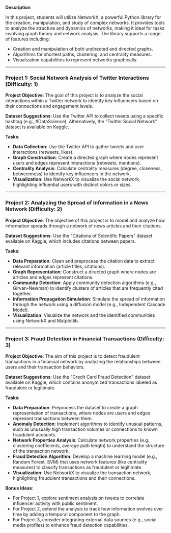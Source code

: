 **Description**

In this project, students will utilize NetworkX, a powerful Python library for the creation, manipulation, and study of complex networks. It provides tools to analyze the structure and dynamics of networks, making it ideal for tasks involving graph theory and network analysis. The library supports a range of features including:

- Creation and manipulation of both undirected and directed graphs.
- Algorithms for shortest paths, clustering, and centrality measures.
- Visualization capabilities to represent networks graphically.

---

### Project 1: Social Network Analysis of Twitter Interactions (Difficulty: 1)

**Project Objective**: The goal of this project is to analyze the social interactions within a Twitter network to identify key influencers based on their connections and engagement levels.

**Dataset Suggestions**: Use the Twitter API to collect tweets using a specific hashtag (e.g., #DataScience). Alternatively, the "Twitter Social Network" dataset is available on Kaggle.

**Tasks**:
- **Data Collection**: Use the Twitter API to gather tweets and user interactions (retweets, likes).
- **Graph Construction**: Create a directed graph where nodes represent users and edges represent interactions (retweets, mentions).
- **Centrality Analysis**: Calculate centrality measures (degree, closeness, betweenness) to identify key influencers in the network.
- **Visualization**: Use NetworkX to visualize the social network, highlighting influential users with distinct colors or sizes.

---

### Project 2: Analyzing the Spread of Information in a News Network (Difficulty: 2)

**Project Objective**: The objective of this project is to model and analyze how information spreads through a network of news articles and their citations.

**Dataset Suggestions**: Use the "Citations of Scientific Papers" dataset available on Kaggle, which includes citations between papers.

**Tasks**:
- **Data Preparation**: Clean and preprocess the citation data to extract relevant information (article titles, citations).
- **Graph Representation**: Construct a directed graph where nodes are articles and edges represent citations.
- **Community Detection**: Apply community detection algorithms (e.g., Girvan-Newman) to identify clusters of articles that are frequently cited together.
- **Information Propagation Simulation**: Simulate the spread of information through the network using a diffusion model (e.g., Independent Cascade Model).
- **Visualization**: Visualize the network and the identified communities using NetworkX and Matplotlib.

---

### Project 3: Fraud Detection in Financial Transactions (Difficulty: 3)

**Project Objective**: The aim of this project is to detect fraudulent transactions in a financial network by analyzing the relationships between users and their transaction behaviors.

**Dataset Suggestions**: Use the "Credit Card Fraud Detection" dataset available on Kaggle, which contains anonymized transactions labeled as fraudulent or legitimate.

**Tasks**:
- **Data Preparation**: Preprocess the dataset to create a graph representation of transactions, where nodes are users and edges represent transactions between them.
- **Anomaly Detection**: Implement algorithms to identify unusual patterns, such as unusually high transaction volumes or connections to known fraudulent accounts.
- **Network Properties Analysis**: Calculate network properties (e.g., clustering coefficients, average path length) to understand the structure of the transaction network.
- **Fraud Detection Algorithm**: Develop a machine learning model (e.g., Random Forest, SVM) that uses network features (like centrality measures) to classify transactions as fraudulent or legitimate.
- **Visualization**: Use NetworkX to visualize the transaction network, highlighting fraudulent transactions and their connections.

**Bonus Ideas**: 
- For Project 1, explore sentiment analysis on tweets to correlate influencer activity with public sentiment.
- For Project 2, extend the analysis to track how information evolves over time by adding a temporal component to the graph.
- For Project 3, consider integrating external data sources (e.g., social media profiles) to enhance fraud detection capabilities.


